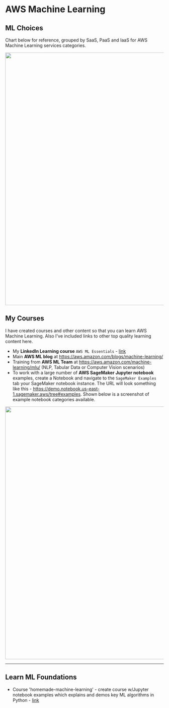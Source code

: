 # AWS Machine Learning

## ML Choices

Chart below for reference, grouped by SaaS, PaaS and IaaS for AWS Machine Learning services categories.

<img src="https://github.com/lynnlangit/Hello-AWS-Data-Services/blob/master/images/AWS%20ML%20chart.png" width=800>

## My Courses

I have created courses and other content so that you can learn AWS Machine Learning.  Also I've included links to other top quality learning content here.
- My **LinkedIn Learning course** `AWS ML Essentials` - [link](https://www.linkedin.com/learning/amazon-web-services-machine-learning-essential-training)
- Main **AWS ML blog** at https://aws.amazon.com/blogs/machine-learning/
- Training from **AWS ML Team** at https://aws.amazon.com/machine-learning/mlu/ (NLP, Tabular Data or Computer Vision scenarios)
- To work with a large number of **AWS SageMaker Jupyter notebook** examples, create a Notebook and navigate to the `SageMaker Examples` tab your SageMaker notebook instance.  The URL will look something like this - https://demo.notebook.us-east-1.sagemaker.aws/tree#examples.  Shown below is a screenshot of example notebook categories available.

<img src="https://github.com/lynnlangit/Hello-AWS-Data-Services/blob/master/images/sagemaker-examples.png" width=800>

---

## Learn ML Foundations
- Course 'homemade-machine-learning' - create course w/Jupyter notebook examples which explains and demos key ML algorithms in Python - [link](https://github.com/trekhleb/homemade-machine-learning)
